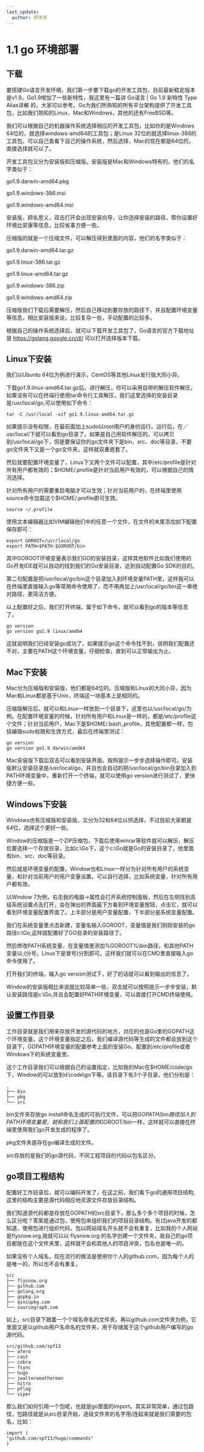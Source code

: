 ```yaml
---
last_update:
  author: 郑学贤
---
```


# 1.1 go 环境部署

## 下载

要搭建Go语言开发环境，我们第一步要下载go的开发工具包，目前最新稳定版本是v1.9，Go1.9增加了一些新特性，我这里有一篇讲 Go语言 | Go 1.9 新特性 Type Alias详解 的，大家可以参考。Go为我们所熟知的所有平台架构提供了开发工具包，比如我们熟知的Linux、Mac和Windows，其他的还有FreeBSD等。

我们可以根据自己的机器操作系统选择相应的开发工具包，比如你的是Windows 64位的，就选择windows-amd64的工具包；是Linux 32位的就选择linux-386的工具包。可以自己查看下自己的操作系统，然后选择，Mac的现在都是64位的，直接选择就可以了。

开发工具包又分为安装版和压缩版。安装版是Mac和Windows特有的，他们的名字类似于：

go1.9.darwin-amd64.pkg

go1.9.windows-386.msi

go1.9.windows-amd64.msi

安装版，顾名思义，双击打开会出现安装向导，让你选择安装的路径，帮你设置好环境比安康等信息，比较省事方便一些。

压缩版的就是一个压缩文件，可以解压得到里面的内容，他们的名字类似于：

go1.9.darwin-amd64.tar.gz

go1.9.linux-386.tar.gz

go1.9.linux-amd64.tar.gz

go1.9.windows-386.zip

go1.9.windows-amd64.zip

压缩版我们下载后需要解压，然后自己移动到要存放的路径下，并且配置环境变量等信息，相比安装版来说，比较复杂一些，手动配置的比较多。

根据自己的操作系统选择后，就可以下载开发工具包了，Go语言的官方下载地址是 https://golang.google.cn/dl/ 可以打开选择版本下载。

## Linux下安装

我们以Ubuntu 64位为例进行演示，CentOS等其他Linux发行版大同小异。

下载go1.9.linux-amd64.tar.gz后，进行解压，你可以采用自带的解压软件解压，如果没有可以在终端行使用tar命令行工具解压，我们这里选择的安装目录是/usr/local/go,可以使用如下命令：

```
tar -C /usr/local -xzf go1.9.linux-amd64.tar.gz
```

如果提示没有权限，在最前面加上sudo以root用户的身份运行。运行后，在／usr/local/下就可以看到go目录了。如果是自己用软件解压的，可以拷贝到/usr/local/go下，但是要保证你的go文件夹下是bin、src、doc等目录，不要go文件夹下又是一个go文件夹，这样就双重嵌套了。

然后就要配置环境变量了，Linux下又两个文件可以配置，其中/etc/profile是针对所有用户都有效的；$HOME/.profile是针对当前用户有效的，可以根据自己的情况选择。

针对所有用户的需要重启电脑才可以生效；针对当前用户的，在终端里使用source命令加载这个$HOME/.profile即可生效。

```
source ~/.profile
```

使用文本编辑器比如VIM编辑他们中的任意一个文件，在文件的末尾添加如下配置保存即可：

```
export GOROOT=/usr/local/go
export PATH=$PATH:$GOROOT/bin
```

其中GOROOT环境变量表示我们GO的安装目录，这样其他软件比如我们使用的Go开发IDE就可以自动的找到我们的Go安装目录，达到自动配置Go SDK的目的。

第二句配置是把/usr/local/go/bin这个目录加入到环境变量PATH里，这样我可以在终端里直接输入go等常用命令使用了，而不用再加上/usr/local/go/bin这一串绝对路径，更简洁方便。

以上配置好之后，我们打开终端，属于如下命令，就可以看到go的版本等信息了。

```
go version
go version go1.9 linux/amd64
```
这就说明我们已经安装go成功了，如果提示go这个命令找不到，说明我们配置还不对，主要在PATH这个环境变量，仔细检查，直到可以正常输出为止。

## Mac下安装

Mac分为压缩版和安装版，他们都是64位的。压缩版和Linux的大同小异，因为Mac和Linux都是基于Unix，终端这一块基本上是相同的。

压缩版解压后，就可以和Linux一样放到一个目录下，这里也以/usr/local/go/为例。在配置环境变量的时候，针对所有用户和Linux是一样的，都是/etc/profile这个文件；针对当前用户，Mac下是$HOME/.bash_profile，其他配置都一样，包括编辑sudo权限和生效方式，最后在终端里测试：

```
go version
go version go1.9 darwin/amd64
```

Mac安装版下载后双击可以看到安装界面，按照提示一步步选择操作即可。安装版默认安装目录是/usr/local/go，并且也会自动的把/usr/local/go/bin目录加入到PATH环境变量中，重新打开一个终端，就可以使用go version进行测试了，更快捷方便一些。

## Windows下安装

Windows也有压缩版和安装版，又分为32和64位以供选择，不过目前大家都是64位，选择这个更好一些。

Window的压缩版是一个ZIP压缩包，下载后使用winrar等软件就可以解压，解压后要选择一个存放目录，比如c:\Go下，这个c:\Go就是Go的安装目录了，他里面有bin、src、doc等目录。

然后就是环境变量的配置，Window也和Linux一样分为针对所有用户的系统变量，和针对当前用户的用户变量设置，可以自行选择，比如系统变量，针对所有用户都有效。

以Window 7为例，右击我的电脑->属性会打开系统控制面板，然后在左侧找到高级系统设置点击打开，会在弹出的界面最下方看到环境变量按钮，点击它，就可以看到环境变量配置界面了。上半部分是用户变量配置，下半部分是系统变量配置。

我们在系统变量里点击新建，变量名输入GOROOT，变量值是我们刚刚安装的go路径c:\Go,这样就配置好了GO目录的安装路径了。

然后修改PATH系统变量，在变量值里添加%GOROOT%\bin路径，和其他PATH变量以;(分号，Linux下是冒号)分割即可。这样我们就可以在CMD里直接输入go命令使用了。

打开我们的终端，输入go version测试下，好了的话就可以看到输出的信息了。

Window的安装版相比来说就比较简单一些，双击就可以按照提示一步步安装，默认安装路径是c:\Go,并且会配置好PATH环境变量，可以直接打开CMD终端使用。

## 设置工作目录

工作目录就是我们用来存放开发的源代码的地方，对应的也是Go里的GOPATH这个环境变量。这个环境变量指定之后，我们编译源代码等生成的文件都会放到这个目录下，GOPATH环境变量的配置参考上面的安装Go，配置到/etc/profile或者Windows下的系统变量里。

这个工作目录我们可以根据自己的设置指定，比如我的Mac在$HOME/code/go下，Window的可以放到d:\code\go下等。该目录下有3个子目录，他们分别是：

```
.
├── bin
├── pkg
└── src
```

bin文件夹存放go install命名生成的可执行文件，可以把$GOPATH/bin路径加入到PATH环境变量里，就和我们上面配置的$GOROOT/bin一样，这样就可以直接在终端里使用我们go开发生成的程序了。

pkg文件夹是存在go编译生成的文件。

src存放的是我们的go源代码，不同工程项目的代码以包名区分。

## go项目工程结构

配置好工作目录后，就可以编码开发了，在这之前，我们看下go的通用项目结构,这里的结构主要是源代码相应地资源文件存放目录结构。

我们知道源代码都是存放在GOPATH的src目录下，那么多个多个项目的时候，怎么区分呢？答案是通过包，使用包来组织我们的项目目录结构。有过java开发的都知道，使用包进行组织代码，包以网站域名开头就不会有重复，比如我的个人网站是flysnow.org,我就可以以·flysnow.org·的名字创建一个文件夹，我自己的go项目都放在这个文件夹里，这样就不会和其他人的项目冲突，包名也是唯一的。

如果没有个人域名，现在流行的做法是使用你个人的github.com，因为每个人的是唯一的，所以也不会有重复。

```
src
├── flysnow.org
├── github.com
├── golang.org
├── gopkg.in
├── qiniupkg.com
└── sourcegraph.com
```

如上，src目录下跟着一个个域名命名的文件夹。再以github.com文件夹为例，它里面又是以github用户名命名的文件夹，用于存储属于这个github用户编写的go源代码。

```
src/github.com/spf13
├── afero
├── cast
├── cobra
├── fsync
├── hugo
├── jwalterweatherman
├── nitro
├── pflag
└── viper
```

那么我们如何引用一个包呢，也就是go里面的import。其实非常简单，通过包路径，包路径就是从src目录开始，逐级文件夹的名字用/连起来就是我们需要的包名，比如：

```
import (    
"github.com/spf13/hugo/commands"
)
```





